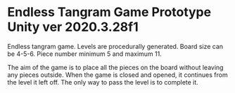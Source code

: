 # Endless Tangram Game Prototype	Unity ver 2020.3.28f1

Endless tangram game. Levels are procedurally generated.
Board size can be 4-5-6.
Piece number minimum 5 and maximum 11.

The aim of the game is to place all the pieces on the board without leaving any pieces outside.
When the game is closed and opened, it continues from the level it left off. The only way to pass the level is to complete it. 
